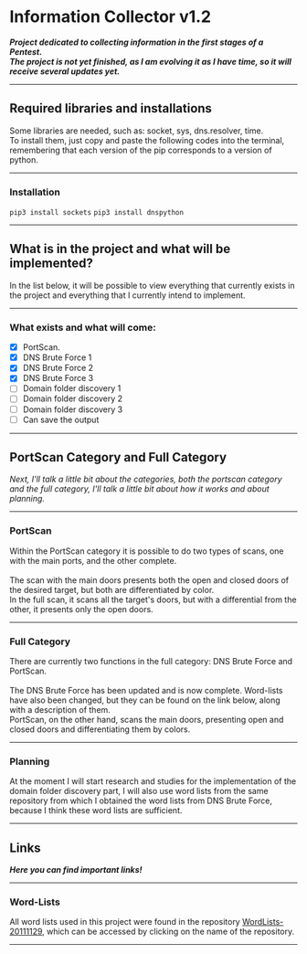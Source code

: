 # Information Collector v1.2

<p>
 
__*Project dedicated to collecting information in the first stages of a Pentest.<br />
The project is not yet finished, as I am evolving it as I have time, so it will receive several updates yet.*__

</p>

---

## Required libraries and installations

<p>
 
Some libraries are needed, such as: socket, sys, dns.resolver, time.<br />
To install them, just copy and paste the following codes into the terminal, remembering that each version of the pip corresponds to a version of python.

</p>

---

### Installation

`pip3 install sockets`
`pip3 install dnspython`

---

## What is in the project and what will be implemented?

<p>
 
In the list below, it will be possible to view everything that currently exists in the project and everything that I currently intend to implement.<br />

</p>

---

### What exists and what will come:

 - [x] PortScan.<br />
 - [x] DNS Brute Force 1<br />
 - [x] DNS Brute Force 2<br />
 - [x] DNS Brute Force 3<br />
 - [ ] Domain folder discovery 1<br />
 - [ ] Domain folder discovery 2<br />
 - [ ] Domain folder discovery 3<br />
 - [ ] Can save the output<br />
 
---

## PortScan Category and Full Category

<p>
 
*Next, I'll talk a little bit about the categories, both the portscan category and the full category, I'll talk a little bit about how it works and about planning.*

</p>

---

### PortScan

<p>
 
Within the PortScan category it is possible to do two types of scans, one with the main ports, and the other complete.<br /><br />
The scan with the main doors presents both the open and closed doors of the desired target, but both are differentiated by color.<br />
In the full scan, it scans all the target's doors, but with a differential from the other, it presents only the open doors.

</p>

---

### Full Category

<p>
 
There are currently two functions in the full category: DNS Brute Force and PortScan.<br /><br />
The DNS Brute Force has been updated and is now complete. Word-lists have also been changed, but they can be found on the link below, along with a description of them.<br />
PortScan, on the other hand, scans the main doors, presenting open and closed doors and differentiating them by colors.

</p>

---

### Planning

<p>
 
 At the moment I will start research and studies for the implementation of the domain folder discovery part, I will also use word lists from the same repository from which I obtained the word lists from DNS Brute Force, because I think these word lists are sufficient.
 
</p>

---

## Links

<p>

__*Here you can find important links!*__

<p>

---

### Word-Lists

<p>

All word lists used in this project were found in the repository [WordLists-20111129](https://github.com/emadshanab/WordLists-20111129), which can be accessed by clicking on the name of the repository.

<p>

---